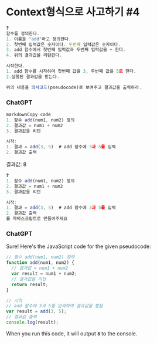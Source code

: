 # Context형식으로 사고하기 #4

```jsx
❓
함수를 정의한다.
1. 이름을 "add"라고 정의한다.
2. 첫번째 입력값은 숫자이다. 두번째 입력값은 숫자이다. 
3. add 함수에서 첫번째 입력값과 두번째 입력값을 + 한다.
4. 위의 결과값을 리턴한다. 

시작한다. 
1. add 함수를 시작하며 첫번째 값을 3, 두번째 값을 5로 한다. 
2.실행된 결과값을 받는다.

위의 내용을 의사코드(pseudocode)로 보여주고 결과값을 출력하라.
```

### ChatGPT

```javascript
markdownCopy code
1. 함수 add(num1, num2) 정의
2. 결과값 = num1 + num2
3. 결과값을 리턴

시작:
1. 결과 = add(3, 5)  # add 함수에 3과 5를 입력
2. 결과값 출력

```

결과값: 8



```jsx
❓
1. 함수 add(num1, num2) 정의
2. 결과값 = num1 + num2
3. 결과값을 리턴

시작:
1. 결과 = add(3, 5)  # add 함수에 3과 5를 입력
2. 결과값 출력
를 자바스크립트로 만들어주세요
```

### ChatGPT

Sure! Here's the JavaScript code for the given pseudocode:

```javascript
// 함수 add(num1, num2) 정의
function add(num1, num2) {
  // 결과값 = num1 + num2
  var result = num1 + num2;
  // 결과값을 리턴
  return result;
}

// 시작
// add 함수에 3과 5를 입력하여 결과값을 받음
var result = add(3, 5);
// 결과값 출력
console.log(result);

```

When you run this code, it will output **`8`** to the console.